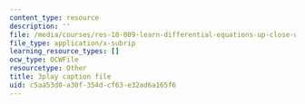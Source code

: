 ```yaml
---
content_type: resource
description: ''
file: /media/courses/res-18-009-learn-differential-equations-up-close-with-gilbert-strang-and-cleve-moler-fall-2015/c5aa53d0a30f354dcf63e32ad6a165f6_Q_f1vRLAENA.srt
file_type: application/x-subrip
learning_resource_types: []
ocw_type: OCWFile
resourcetype: Other
title: 3play caption file
uid: c5aa53d0-a30f-354d-cf63-e32ad6a165f6
---
```

